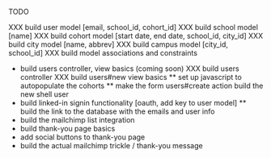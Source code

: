 TODO

XXX build user model [email, school_id, cohort_id]
XXX build school model [name]
XXX build cohort model [start date, end date, school_id, city_id]
XXX build city model [name, abbrev]
XXX build campus model [city_id, school_id]
XXX build model associations and constraints
* build users controller, view basics (coming soon)
XXX build users controller
XXX build users#new view basics
** set up javascript to autopopulate the cohorts
** make the form users#create action build the new shell user
* build linked-in signin functionality [oauth, add key to user model]
** build the link to the database with the emails and user info
* build the mailchimp list integration
* build thank-you page basics
* add social buttons to thank-you page
* build the actual mailchimp trickle / thank-you message

